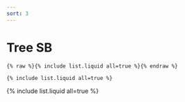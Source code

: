 ```yaml
---
sort: 3
---
```


# Tree SB

```note
{% raw %}{% include list.liquid all=true %}{% endraw %}

{% include list.liquid all=true %}
```

{% include list.liquid all=true %}

